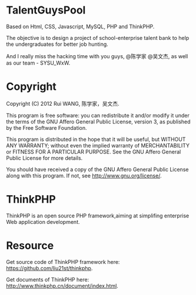 TalentGuysPool
==============

Based on Html, CSS, Javascript, MySQL, PHP and ThinkPHP.

The objective is to design a project of school-enterprise talent bank to help the undergraduates for better job hunting.

And I really miss the hacking time with you guys, @陈学家 @吴文杰, as well as our team - SYSU_WxW.


Copyright
=======


   Copyright (C) 2012 Rui WANG, 陈学家，吴文杰.

   This program is free software: you can redistribute it and/or modify
   it under the terms of the GNU Affero General Public License, version 3,
   as published by the Free Software Foundation.

   This program is distributed in the hope that it will be useful,
   but WITHOUT ANY WARRANTY; without even the implied warranty of
   MERCHANTABILITY or FITNESS FOR A PARTICULAR PURPOSE. See the
   GNU Affero General Public License for more details.

   You should have received a copy of the GNU Affero General Public License
   along with this program. If not, see <http://www.gnu.org/license/>.
   

ThinkPHP
==============
ThinkPHP is an open source PHP framework,aiming at simplifing enterprise Web application development.  


Resource
==============
Get source code of ThinkPHP framework here: https://github.com/liu21st/thinkphp.

Get documents of ThinkPHP here: http://www.thinkphp.cn/document/index.html.


